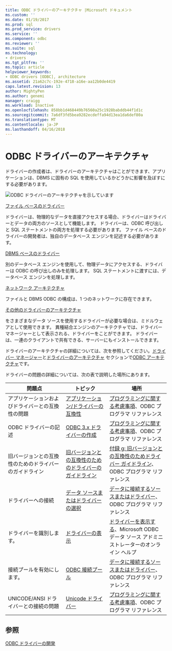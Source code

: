 ```yaml
---
title: ODBC ドライバーのアーキテクチャ |Microsoft ドキュメント
ms.custom: ''
ms.date: 01/19/2017
ms.prod: sql
ms.prod_service: drivers
ms.service: ''
ms.component: odbc
ms.reviewer: ''
ms.suite: sql
ms.technology:
- drivers
ms.tgt_pltfrm: ''
ms.topic: article
helpviewer_keywords:
- ODBC drivers [ODBC], architecture
ms.assetid: 21a62c7c-192e-4718-a16e-aa12b0de4419
caps.latest.revision: 13
author: MightyPen
ms.author: genemi
manager: craigg
ms.workload: Inactive
ms.openlocfilehash: 858bb1d468449b76560a25c1928babddb44f1d1c
ms.sourcegitcommit: 7a6df3fd5bea9282ecdeffa94d13ea1da6def80a
ms.translationtype: MT
ms.contentlocale: ja-JP
ms.lasthandoff: 04/16/2018
---
```

# <a name="odbc-driver-architecture"></a>ODBC ドライバーのアーキテクチャ
ドライバーの作成者は、ドライバーのアーキテクチャはことができます、アプリケーションは、DBMS に固有の SQL を使用しているかどうかに影響を及ぼすにする必要があります。  
  
 ![ODBC ドライバーのアーキテクチャを示しています](../../../odbc/reference/develop-driver/media/odbcdriverovruarch.gif "ODBCDriverOvruArch。")  
  
 [ファイル ベースのドライバー](../../../odbc/reference/file-based-drivers.md)  
  
 ドライバーは、物理的なデータを直接アクセスする場合、ドライバーはドライバーとデータの両方のソースとして機能します。 ドライバーは、ODBC 呼び出しと SQL ステートメントの両方を処理する必要があります。 ファイル ベースのドライバーの開発者は、独自のデータベース エンジンを記述する必要があります。  
  
 [DBMS ベースのドライバー](../../../odbc/reference/dbms-based-drivers.md)  
  
 別のデータベース エンジンを使用して、物理データにアクセスする、ドライバーは ODBC の呼び出しのみを処理します。 SQL ステートメントに渡すには、データベース エンジンを処理します。  
  
 [ネットワーク アーキテクチャ](../../../odbc/reference/network-example.md)  
  
 ファイルと DBMS ODBC の構成は、1 つのネットワークに存在できます。  
  
 [その他のドライバーのアーキテクチャ](../../../odbc/reference/other-driver-architectures.md)  
  
 をさまざまなデータ ソースを使用するドライバーが必要な場合は、ミドルウェアとして使用できます。 異種結合エンジンのアーキテクチャでは、ドライバー マネージャーとして表示される、ドライバーをことができます。 ドライバーは、一連のクライアントで共有できる、サーバーにもインストールできます。  
  
 ドライバーのアーキテクチャの詳細については、次を参照してください。[ドライバー マネージャー](../../../odbc/reference/the-driver-manager.md)と[ドライバーのアーキテクチャ](../../../odbc/reference/driver-architecture.md) セクションで[ODBC アーキテクチャ](../../../odbc/reference/odbc-architecture.md)です。  
  
 ドライバーの問題の詳細については、次の表で説明した場所にあります。  
  
|問題点|トピック|場所|  
|-----------|-----------|--------------|  
|アプリケーションおよびドライバーとの互換性の問題|[アプリケーション/ドライバーの互換性](../../../odbc/reference/develop-app/application-and-driver-compatibility.md)|[プログラミングに関する考慮事項](../../../odbc/reference/develop-app/programming-considerations.md)、ODBC プログラマ リファレンス|  
|ODBC ドライバーの記述|[ODBC 3.x ドライバーの作成](../../../odbc/reference/develop-app/writing-odbc-3-x-drivers.md)|[プログラミングに関する考慮事項](../../../odbc/reference/develop-app/programming-considerations.md)、ODBC プログラマ リファレンス|  
|旧バージョンとの互換性のためのドライバーのガイドライン|[旧バージョンとの互換性のためのドライバーのガイドライン](../../../odbc/reference/appendixes/appendix-g-driver-guidelines-for-backward-compatibility.md)|[付録 g: 旧バージョンとの互換性のためドライバー ガイドライン](../../../odbc/reference/appendixes/appendix-g-driver-guidelines-for-backward-compatibility.md)、ODBC プログラマ リファレンス|  
|ドライバーへの接続|[データ ソースまたはドライバーの選択](../../../odbc/reference/develop-app/choosing-a-data-source-or-driver.md)|[データに接続するソースまたはドライバー](../../../odbc/reference/develop-app/connecting-to-a-data-source-or-driver.md)、ODBC プログラマ リファレンス|  
|ドライバーを識別します。|[ドライバーの表示](../../../odbc/admin/viewing-drivers.md)|[ドライバーを表示する](../../../odbc/admin/viewing-drivers.md)、Microsoft ODBC データ ソース アドミニストレーターのオンライン ヘルプ|  
|接続プールを有効にします。|[ODBC 接続プール](../../../odbc/reference/develop-app/driver-manager-connection-pooling.md)|[データに接続するソースまたはドライバー](../../../odbc/reference/develop-app/connecting-to-a-data-source-or-driver.md)、ODBC プログラマ リファレンス|  
|UNICODE/ANSI ドライバーとの接続の問題|[Unicode ドライバー](../../../odbc/reference/develop-app/unicode-drivers.md)|[プログラミングに関する考慮事項](../../../odbc/reference/develop-app/programming-considerations.md)、ODBC プログラマ リファレンス|  
  
## <a name="see-also"></a>参照  
 [ODBC ドライバーの開発](../../../odbc/reference/develop-driver/developing-an-odbc-driver.md)
